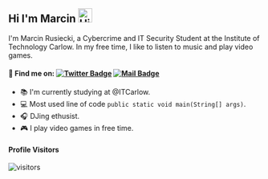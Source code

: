 ## Hi I'm Marcin <img src="https://user-images.githubusercontent.com/1303154/88677602-1635ba80-d120-11ea-84d8-d263ba5fc3c0.gif" width="28px" alt="Hi">

I'm Marcin Rusiecki, a Cybercrime and IT Security Student at the Institute of Technology Carlow. In my free time, I like to listen to music and play video games.

 #### :mag_right: Find me on: [![Twitter Badge](https://img.shields.io/badge/-@martin_ruseq-1ca0f1?style=flat&labelColor=1ca0f1&logo=twitter&logoColor=white&link=https://twitter.com/martin_ruseq)](https://twitter.com/martin_ruseq/) [![Mail Badge](https://img.shields.io/badge/-@marcin_rusiecki-1ca0f1?style=flat&labelColor=1ca0f1&logo=linkedin&logoColor=white)](https://www.linkedin.com/in/marcin-rusiecki)

- :books: I'm currently studying at @ITCarlow.
- :computer: Most used line of code `public static void main(String[] args)`.
- :headphones: DJing ethusist.
- :video_game: I play video games in free time.

#### Profile Visitors
![visitors](https://visitor-badge.glitch.me/badge?page_id=martin-ruseq.martin-ruseq)

